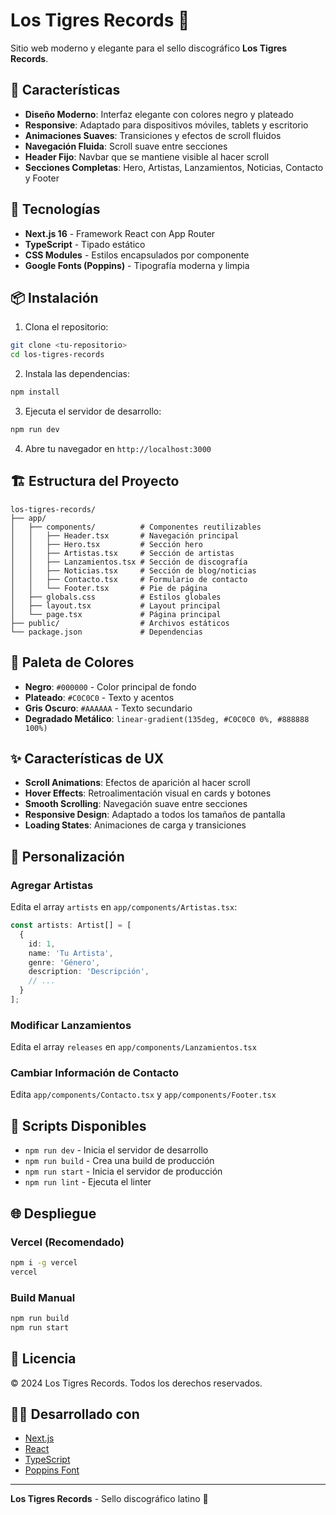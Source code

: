 # Los Tigres Records 🐅

Sitio web moderno y elegante para el sello discográfico **Los Tigres Records**.

## 🎨 Características

- **Diseño Moderno**: Interfaz elegante con colores negro y plateado
- **Responsive**: Adaptado para dispositivos móviles, tablets y escritorio
- **Animaciones Suaves**: Transiciones y efectos de scroll fluidos
- **Navegación Fluida**: Scroll suave entre secciones
- **Header Fijo**: Navbar que se mantiene visible al hacer scroll
- **Secciones Completas**: Hero, Artistas, Lanzamientos, Noticias, Contacto y Footer

## 🚀 Tecnologías

- **Next.js 16** - Framework React con App Router
- **TypeScript** - Tipado estático
- **CSS Modules** - Estilos encapsulados por componente
- **Google Fonts (Poppins)** - Tipografía moderna y limpia

## 📦 Instalación

1. Clona el repositorio:
```bash
git clone <tu-repositorio>
cd los-tigres-records
```

2. Instala las dependencias:
```bash
npm install
```

3. Ejecuta el servidor de desarrollo:
```bash
npm run dev
```

4. Abre tu navegador en `http://localhost:3000`

## 🏗️ Estructura del Proyecto

```
los-tigres-records/
├── app/
│   ├── components/          # Componentes reutilizables
│   │   ├── Header.tsx       # Navegación principal
│   │   ├── Hero.tsx         # Sección hero
│   │   ├── Artistas.tsx     # Sección de artistas
│   │   ├── Lanzamientos.tsx # Sección de discografía
│   │   ├── Noticias.tsx     # Sección de blog/noticias
│   │   ├── Contacto.tsx     # Formulario de contacto
│   │   └── Footer.tsx       # Pie de página
│   ├── globals.css          # Estilos globales
│   ├── layout.tsx           # Layout principal
│   └── page.tsx             # Página principal
├── public/                  # Archivos estáticos
└── package.json             # Dependencias

```

## 🎨 Paleta de Colores

- **Negro**: `#000000` - Color principal de fondo
- **Plateado**: `#C0C0C0` - Texto y acentos
- **Gris Oscuro**: `#AAAAAA` - Texto secundario
- **Degradado Metálico**: `linear-gradient(135deg, #C0C0C0 0%, #888888 100%)`

## ✨ Características de UX

- **Scroll Animations**: Efectos de aparición al hacer scroll
- **Hover Effects**: Retroalimentación visual en cards y botones
- **Smooth Scrolling**: Navegación suave entre secciones
- **Responsive Design**: Adaptado a todos los tamaños de pantalla
- **Loading States**: Animaciones de carga y transiciones

## 🔧 Personalización

### Agregar Artistas

Edita el array `artists` en `app/components/Artistas.tsx`:

```typescript
const artists: Artist[] = [
  {
    id: 1,
    name: 'Tu Artista',
    genre: 'Género',
    description: 'Descripción',
    // ...
  }
];
```

### Modificar Lanzamientos

Edita el array `releases` en `app/components/Lanzamientos.tsx`

### Cambiar Información de Contacto

Edita `app/components/Contacto.tsx` y `app/components/Footer.tsx`

## 📝 Scripts Disponibles

- `npm run dev` - Inicia el servidor de desarrollo
- `npm run build` - Crea una build de producción
- `npm run start` - Inicia el servidor de producción
- `npm run lint` - Ejecuta el linter

## 🌐 Despliegue

### Vercel (Recomendado)

```bash
npm i -g vercel
vercel
```

### Build Manual

```bash
npm run build
npm run start
```

## 📄 Licencia

© 2024 Los Tigres Records. Todos los derechos reservados.

## 👨‍💻 Desarrollado con

- [Next.js](https://nextjs.org/)
- [React](https://reactjs.org/)
- [TypeScript](https://www.typescriptlang.org/)
- [Poppins Font](https://fonts.google.com/specimen/Poppins)

---

**Los Tigres Records** - Sello discográfico latino 🎵
